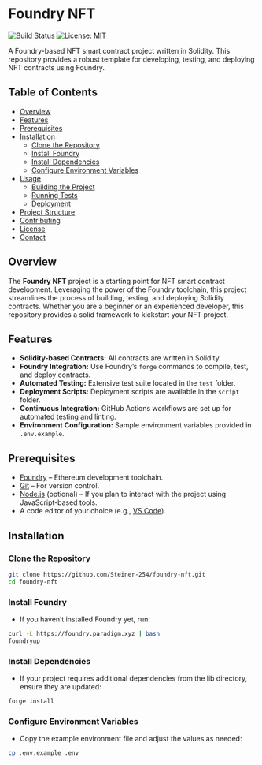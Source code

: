 # Foundry NFT

[![Build Status](https://img.shields.io/github/actions/workflow/status/Steiner-254/foundry-nft/ci.yml?branch=master)](https://github.com/Steiner-254/foundry-nft/actions)
[![License: MIT](https://img.shields.io/badge/License-MIT-yellow.svg)](LICENSE)

A Foundry-based NFT smart contract project written in Solidity. This repository provides a robust template for developing, testing, and deploying NFT contracts using Foundry.

## Table of Contents

- [Overview](#overview)
- [Features](#features)
- [Prerequisites](#prerequisites)
- [Installation](#installation)
  - [Clone the Repository](#clone-the-repository)
  - [Install Foundry](#install-foundry)
  - [Install Dependencies](#install-dependencies)
  - [Configure Environment Variables](#configure-environment-variables)
- [Usage](#usage)
  - [Building the Project](#building-the-project)
  - [Running Tests](#running-tests)
  - [Deployment](#deployment)
- [Project Structure](#project-structure)
- [Contributing](#contributing)
- [License](#license)
- [Contact](#contact)

## Overview

The **Foundry NFT** project is a starting point for NFT smart contract development. Leveraging the power of the Foundry toolchain, this project streamlines the process of building, testing, and deploying Solidity contracts. Whether you are a beginner or an experienced developer, this repository provides a solid framework to kickstart your NFT project.

## Features

- **Solidity-based Contracts:** All contracts are written in Solidity.
- **Foundry Integration:** Use Foundry’s `forge` commands to compile, test, and deploy contracts.
- **Automated Testing:** Extensive test suite located in the `test` folder.
- **Deployment Scripts:** Deployment scripts are available in the `script` folder.
- **Continuous Integration:** GitHub Actions workflows are set up for automated testing and linting.
- **Environment Configuration:** Sample environment variables provided in `.env.example`.

## Prerequisites

- [Foundry](https://book.getfoundry.sh/) – Ethereum development toolchain.
- [Git](https://git-scm.com/) – For version control.
- [Node.js](https://nodejs.org/) (optional) – If you plan to interact with the project using JavaScript-based tools.
- A code editor of your choice (e.g., [VS Code](https://code.visualstudio.com/)).

## Installation

### Clone the Repository

```bash
git clone https://github.com/Steiner-254/foundry-nft.git
cd foundry-nft
```

### Install Foundry
- If you haven’t installed Foundry yet, run:

```bash
curl -L https://foundry.paradigm.xyz | bash
foundryup
```

### Install Dependencies
- If your project requires additional dependencies from the lib directory, ensure they are updated:

```bash
forge install
```

### Configure Environment Variables
- Copy the example environment file and adjust the values as needed:

```bash
cp .env.example .env
```

